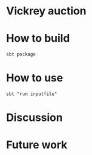 Vickrey auction
===============

How to build
============

	sbt package

How to use
==========

	sbt "run inputfile"

Discussion
==========


Future work
===========
